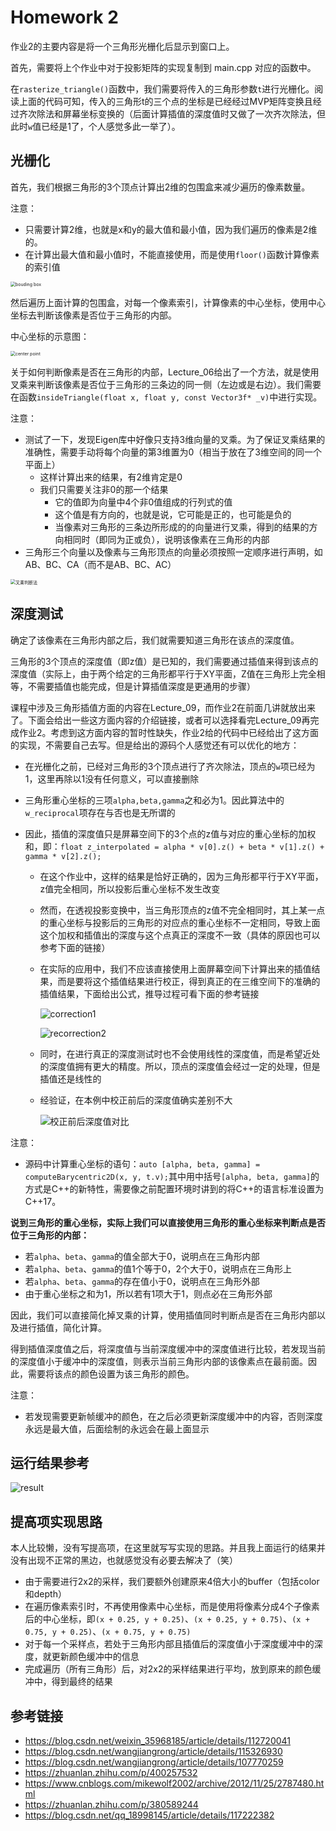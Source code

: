 # Homework 2

作业2的主要内容是将一个三角形光栅化后显示到窗口上。

首先，需要将上个作业中对于投影矩阵的实现复制到 main.cpp 对应的函数中。

在`rasterize_triangle()`函数中，我们需要将传入的三角形参数`t`进行光栅化。阅读上面的代码可知，传入的三角形t的三个点的坐标是已经经过MVP矩阵变换且经过齐次除法和屏幕坐标变换的（后面计算插值的深度值时又做了一次齐次除法，但此时`w`值已经是1了，个人感觉多此一举了）。

## 光栅化

首先，我们根据三角形的3个顶点计算出2维的包围盒来减少遍历的像素数量。

注意：

* 只需要计算2维，也就是x和y的最大值和最小值，因为我们遍历的像素是2维的。
* 在计算出最大值和最小值时，不能直接使用，而是使用`floor()`函数计算像素的索引值

<img src="https://github.com/Orznijiang/MyImageBed/blob/main/My-Learn/Games%20101/homework/homework_notes/hw2_aabb.png?raw=true" alt="bouding box" title="bouding box" style="zoom:50%;" />

然后遍历上面计算的包围盒，对每一个像素索引，计算像素的中心坐标，使用中心坐标去判断该像素是否位于三角形的内部。

中心坐标的示意图：

<img src="https://github.com/Orznijiang/MyImageBed/blob/main/My-Learn/Games%20101/homework/homework_notes/hw2_center_point.png?raw=true" alt="center point" title="center point" style="zoom:50%;" />

关于如何判断像素是否在三角形的内部，Lecture_06给出了一个方法，就是使用叉乘来判断该像素是否位于三角形的三条边的同一侧（左边或是右边）。我们需要在函数`insideTriangle(float x, float y, const Vector3f* _v)`中进行实现。

注意：

* 测试了一下，发现Eigen库中好像只支持3维向量的叉乘。为了保证叉乘结果的准确性，需要手动将每个向量的第3维置为0（相当于放在了3维空间的同一个平面上）
  * 这样计算出来的结果，有2维肯定是0
  * 我们只需要关注非0的那一个结果
    * 它的值即为向量中4个非0值组成的行列式的值
    * 这个值是有方向的，也就是说，它可能是正的，也可能是负的
    * 当像素对三角形的三条边所形成的的向量进行叉乘，得到的结果的方向相同时（即同为正或负），说明该像素在三角形的内部
* 三角形三个向量以及像素与三角形顶点的向量必须按照一定顺序进行声明，如AB、BC、CA（而不是AB、BC、AC）

<img src="https://github.com/Orznijiang/MyImageBed/blob/main/My-Learn/Games%20101/homework/homework_notes/hw2_cross_test.png?raw=true" alt="叉乘判断法" title="叉乘判断法" style="zoom: 50%;" />

## 深度测试

确定了该像素在三角形内部之后，我们就需要知道三角形在该点的深度值。

三角形的3个顶点的深度值（即z值）是已知的，我们需要通过插值来得到该点的深度值（实际上，由于两个给定的三角形都平行于XY平面，Z值在三角形上完全相等，不需要插值也能完成，但是计算插值深度是更通用的步骤）

课程中涉及三角形插值方面的内容在Lecture_09，而作业2在前面几讲就放出来了。下面会给出一些这方面内容的介绍链接，或者可以选择看完Lecture_09再完成作业2。考虑到这方面内容的暂时性缺失，作业2给的代码中已经给出了这方面的实现，不需要自己去写。但是给出的源码个人感觉还有可以优化的地方：

* 在光栅化之前，已经对三角形的3个顶点进行了齐次除法，顶点的`w`项已经为1，这里再除以1没有任何意义，可以直接删除

* 三角形重心坐标的三项`alpha,beta,gamma`之和必为1。因此算法中的`w_reciprocal`项存在与否也是无所谓的

* 因此，插值的深度值只是屏幕空间下的3个点的z值与对应的重心坐标的加权和，即：`float z_interpolated = alpha * v[0].z() + beta * v[1].z() + gamma * v[2].z();`

  * 在这个作业中，这样的结果是恰好正确的，因为三角形都平行于XY平面，z值完全相同，所以投影后重心坐标不发生改变

  * 然而，在透视投影变换中，当三角形顶点的z值不完全相同时，其上某一点的重心坐标与投影后的三角形的对应点的重心坐标不一定相同，导致上面这个加权和插值出的深度与这个点真正的深度不一致（具体的原因也可以参考下面的链接）

  * 在实际的应用中，我们不应该直接使用上面屏幕空间下计算出来的插值结果，而是要将这个插值结果进行校正，得到真正的在三维空间下的准确的插值结果，下面给出公式，推导过程可看下面的参考链接

    ![correction1](https://github.com/Orznijiang/MyImageBed/blob/main/My-Learn/Games%20101/homework/homework_notes/hw2_recorrect1.png?raw=true "correction1")

    ![recorrection2](https://github.com/Orznijiang/MyImageBed/blob/main/My-Learn/Games%20101/homework/homework_notes/hw2_recorrect2.png?raw=true "recorrection2")

  * 同时，在进行真正的深度测试时也不会使用线性的深度值，而是希望近处的深度值拥有更大的精度。所以，顶点的深度值会经过一定的处理，但是插值还是线性的

  * 经验证，在本例中校正前后的深度值确实差别不大

    ![校正前后深度值对比](https://github.com/Orznijiang/MyImageBed/blob/main/My-Learn/Games%20101/homework/homework_notes/hw2_correction_vs.png?raw=true)

注意：

* 源码中计算重心坐标的语句：`auto [alpha, beta, gamma] = computeBarycentric2D(x, y, t.v);`其中用中括号`[alpha, beta, gamma]`的方式是C++的新特性，需要像之前配置环境时讲到的将C++的语言标准设置为C++17。



**说到三角形的重心坐标，实际上我们可以直接使用三角形的重心坐标来判断点是否位于三角形的内部：**

* 若`alpha`、`beta`、`gamma`的值全部大于0，说明点在三角形内部
* 若`alpha`、`beta`、`gamma`的值1个等于0，2个大于0，说明点在三角形上
* 若`alpha`、`beta`、`gamma`的存在值小于0，说明点在三角形外部
* 由于重心坐标之和为1，所以若有1项大于1，则点必在三角形外部

因此，我们可以直接简化掉叉乘的计算，使用插值同时判断点是否在三角形内部以及进行插值，简化计算。



得到插值深度值之后，将深度值与当前深度缓冲中的深度值进行比较，若发现当前的深度值小于缓冲中的深度值，则表示当前三角形内部的该像素点在最前面。因此，需要将该点的颜色设置为该三角形的颜色。

注意：

* 若发现需要更新帧缓冲的颜色，在之后必须更新深度缓冲中的内容，否则深度永远是最大值，后面绘制的永远会在最上面显示



## 运行结果参考

![result](https://github.com/Orznijiang/MyImageBed/blob/main/My-Learn/Games%20101/homework/homework_notes/hw2_result.png?raw=true "result")

## 提高项实现思路

本人比较懒，没有写提高项，在这里就写写实现的思路。并且我上面运行的结果并没有出现不正常的黑边，也就感觉没有必要去解决了（笑）

* 由于需要进行2x2的采样，我们要额外创建原来4倍大小的buffer（包括color和depth）
* 在遍历像素索引时，不再使用像素中心坐标，而是使用将像素分成4个子像素后的中心坐标，即`(x + 0.25, y + 0.25)`、`(x + 0.25, y + 0.75)`、`(x + 0.75, y + 0.25)`、`(x + 0.75, y + 0.75)`
* 对于每一个采样点，若处于三角形内部且插值后的深度值小于深度缓冲中的深度，就更新颜色缓冲中的信息
* 完成遍历（所有三角形）后，对2x2的采样结果进行平均，放到原来的颜色缓冲中，得到最终的结果

## 参考链接

* https://blog.csdn.net/weixin_35968185/article/details/112720041
* https://blog.csdn.net/wangjiangrong/article/details/115326930
* https://blog.csdn.net/wangjiangrong/article/details/107770259
* https://zhuanlan.zhihu.com/p/400257532
* https://www.cnblogs.com/mikewolf2002/archive/2012/11/25/2787480.html
* https://zhuanlan.zhihu.com/p/380589244
* https://blog.csdn.net/qq_18998145/article/details/117222382

